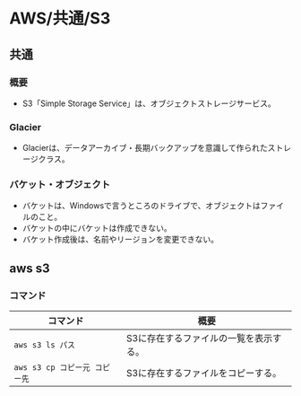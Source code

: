 # AWS/共通/S3

## 共通

### 概要

- S3「Simple Storage Service」は、オブジェクトストレージサービス。

### Glacier

- Glacierは、データアーカイブ・長期バックアップを意識して作られたストレージクラス。

### バケット・オブジェクト

- バケットは、Windowsで言うところのドライブで、オブジェクトはファイルのこと。
- バケットの中にバケットは作成できない。
- バケット作成後は、名前やリージョンを変更できない。

## aws s3

### コマンド

| コマンド                      | 概要                                   |
| ----------------------------- | -------------------------------------- |
| `aws s3 ls パス`              | S3に存在するファイルの一覧を表示する。 |
| `aws s3 cp コピー元 コピー先` | S3に存在するファイルをコピーする。     |
